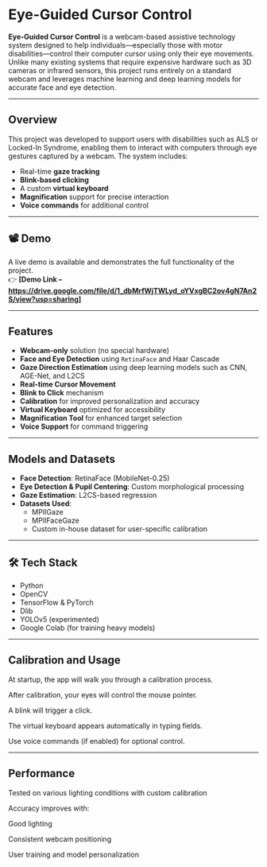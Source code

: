 # Eye-Guided Cursor Control

**Eye-Guided Cursor Control** is a webcam-based assistive technology system designed to help individuals—especially those with motor disabilities—control their computer cursor using only their eye movements. Unlike many existing systems that require expensive hardware such as 3D cameras or infrared sensors, this project runs entirely on a standard webcam and leverages machine learning and deep learning models for accurate face and eye detection.

---

##  Overview

This project was developed to support users with disabilities such as ALS or Locked-In Syndrome, enabling them to interact with computers through eye gestures captured by a webcam. The system includes:

- Real-time **gaze tracking**
- **Blink-based clicking**
- A custom **virtual keyboard**
- **Magnification** support for precise interaction
- **Voice commands** for additional control

---

## 📽 Demo

A live demo is available and demonstrates the full functionality of the project.  
👉 **[Demo Link – https://drive.google.com/file/d/1_dbMrfWjTWLyd_oYVxgBC2ov4gN7An2S/view?usp=sharing]**

---

##  Features

- **Webcam-only** solution (no special hardware)
- **Face and Eye Detection** using `RetinaFace` and Haar Cascade
- **Gaze Direction Estimation** using deep learning models such as CNN, AGE-Net, and L2CS
- **Real-time Cursor Movement**
- **Blink to Click** mechanism
- **Calibration** for improved personalization and accuracy
- **Virtual Keyboard** optimized for accessibility
- **Magnification Tool** for enhanced target selection
- **Voice Support** for command triggering

---

##  Models and Datasets

- **Face Detection**: RetinaFace (MobileNet-0.25)
- **Eye Detection & Pupil Centering**: Custom morphological processing
- **Gaze Estimation**: L2CS-based regression
- **Datasets Used**:
  - MPIIGaze
  - MPIIFaceGaze
  - Custom in-house dataset for user-specific calibration

---

## 🛠 Tech Stack

- Python
- OpenCV
- TensorFlow & PyTorch
- Dlib
- YOLOv5 (experimented)
- Google Colab (for training heavy models)

---

## Calibration and Usage
At startup, the app will walk you through a calibration process.

After calibration, your eyes will control the mouse pointer.

A blink will trigger a click.

The virtual keyboard appears automatically in typing fields.

Use voice commands (if enabled) for optional control.

---

## Performance
Tested on various lighting conditions with custom calibration

Accuracy improves with:

Good lighting

Consistent webcam positioning

User training and model personalization
